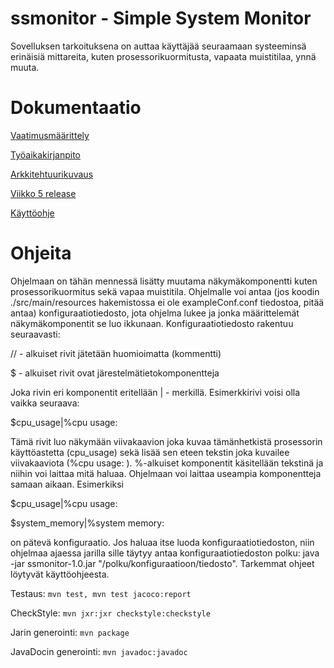 # ssmonitor - Simple System Monitor

Sovelluksen tarkoituksena on auttaa käyttäjää seuraamaan systeeminsä erinäisiä mittareita, kuten prosessorikuormitusta, vapaata muistitilaa, ynnä muuta. 


# Dokumentaatio

[Vaatimusmäärittely](https://github.com/WitCanStain/ot-harjoitustyo/blob/master/dokumentaatio/vaatimusmaarittely.md)

[Työaikakirjanpito](https://github.com/WitCanStain/ot-harjoitustyo/blob/master/dokumentaatio/tuntikirjanpito.md)

[Arkkitehtuurikuvaus](https://github.com/WitCanStain/ot-harjoitustyo/blob/master/dokumentaatio/arkkitehtuuri.md)

[Viikko 5 release](https://github.com/WitCanStain/ot-harjoitustyo/releases/tag/viikko5)

[Käyttöohje](https://github.com/WitCanStain/ot-harjoitustyo/blob/master/dokumentaatio/kayttoohje.md)

# Ohjeita

Ohjelmaan on tähän mennessä lisätty muutama näkymäkomponentti kuten prosessorikuormitus sekä vapaa muistitila. Ohjelmalle voi antaa (jos koodin ./src/main/resources hakemistossa ei ole exampleConf.conf tiedostoa, pitää antaa) konfiguraatiotiedosto, jota ohjelma lukee ja jonka määrittelemät näkymäkomponentit se luo ikkunaan.
Konfiguraatiotiedosto rakentuu seuraavasti:

// - alkuiset rivit jätetään huomioimatta (kommentti)

$ - alkuiset rivit ovat järestelmätietokomponentteja

Joka rivin eri komponentit eritellään | - merkillä. Esimerkkirivi voisi olla vaikka seuraava: 

$cpu_usage|%cpu usage:

Tämä rivit luo näkymään viivakaavion joka kuvaa tämänhetkistä prosessorin käyttöastetta (cpu_usage) sekä lisää sen eteen tekstin joka kuvailee viivakaaviota (%cpu usage: ). %-alkuiset komponentit käsitellään tekstinä ja niihin voi laittaa mitä haluaa.
Ohjelmaan voi laittaa useampia komponentteja samaan aikaan. Esimerkiksi

$cpu_usage|%cpu usage: 

$system_memory|%system memory:

on pätevä konfiguraatio. Jos haluaa itse luoda konfiguraatiotiedoston, niin ohjelmaa ajaessa jarilla sille täytyy antaa konfiguraatiotiedoston polku:
java -jar ssmonitor-1.0.jar "/polku/konfiguraatioon/tiedosto". Tarkemmat ohjeet löytyvät käyttöohjeesta.


Testaus: `mvn test, mvn test jacoco:report`

CheckStyle: `mvn jxr:jxr checkstyle:checkstyle`

Jarin generointi: `mvn package`

JavaDocin generointi: `mvn javadoc:javadoc`
